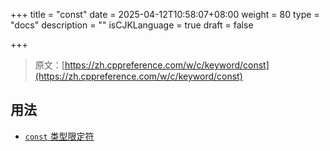 +++
title = "const"
date = 2025-04-12T10:58:07+08:00
weight = 80
type = "docs"
description = ""
isCJKLanguage = true
draft = false

+++

> 原文：[https://zh.cppreference.com/w/c/keyword/const](https://zh.cppreference.com/w/c/keyword/const)

## 用法

- [`const` 类型限定符](https://zh.cppreference.com/w/c/language/const)